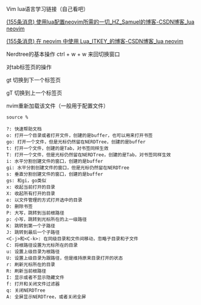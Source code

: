 Vim lua语言学习链接（自己看吧）

[(155条消息) 使用lua配置neovim所需的一切_HZ_Samuel的博客-CSDN博客_lua neovim](https://blog.csdn.net/qq_39785418/article/details/123767872)

[(155条消息) 在 neovim 中使用 Lua_ITKEY_的博客-CSDN博客_lua neovim](https://blog.csdn.net/lxyoucan/article/details/120300779)

Nerdtree的基本操作
ctrl + w + w 来回切换窗口

对tab标签页的操作

gt 切换到下一个标签页

gT 切换到上一个标签页

nvim重新加载该文件（一般用于配置文件）
```shell
source %
```

```
?: 快速帮助文档
o: 打开一个目录或者打开文件，创建的是buffer，也可以用来打开书签
go: 打开一个文件，但是光标仍然留在NERDTree，创建的是buffer
t: 打开一个文件，创建的是Tab，对书签同样生效
T: 打开一个文件，但是光标仍然留在NERDTree，创建的是Tab，对书签同样生效
i: 水平分割创建文件的窗口，创建的是buffer
gi: 水平分割创建文件的窗口，但是光标仍然留在NERDTree
s: 垂直分割创建文件的窗口，创建的是buffer
gs: 和gi，go类似
x: 收起当前打开的目录
X: 收起所有打开的目录
e: 以文件管理的方式打开选中的目录
D: 删除书签
P: 大写，跳转到当前根路径
p: 小写，跳转到光标所在的上一级路径
K: 跳转到第一个子路径
J: 跳转到最后一个子路径
<C-j>和<C-k>: 在同级目录和文件间移动，忽略子目录和子文件
C: 将根路径设置为光标所在的目录
u: 设置上级目录为根路径
U: 设置上级目录为跟路径，但是维持原来目录打开的状态
r: 刷新光标所在的目录
R: 刷新当前根路径
I: 显示或者不显示隐藏文件
f: 打开和关闭文件过滤器
q: 关闭NERDTree
A: 全屏显示NERDTree，或者关闭全屏
```
